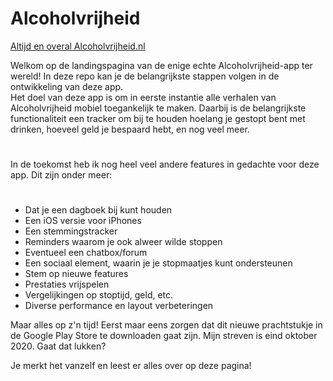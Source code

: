 # Alcoholvrijheid

[Altijd en overal Alcoholvrijheid.nl](https://www.alcoholvrijheid.nl)

Welkom op de landingspagina van de enige echte Alcoholvrijheid-app ter wereld! In deze repo kan je de belangrijkste stappen volgen in de ontwikkeling van deze app.  
Het doel van deze app is om in eerste instantie alle verhalen van Alcoholvrijheid mobiel toegankelijk te maken. Daarbij is de belangrijkste functionaliteit een tracker om bij te houden hoelang je gestopt bent met drinken, hoeveel geld je bespaard hebt, en nog veel meer.  
#  
In de toekomst heb ik nog heel veel andere features in gedachte voor deze app. Dit zijn onder meer:
#  
- Dat je een dagboek bij kunt houden
- Een iOS versie voor iPhones
- Een stemmingstracker
- Reminders waarom je ook alweer wilde stoppen
- Eventueel een chatbox/forum
- Een sociaal element, waarin je je stopmaatjes kunt ondersteunen
- Stem op nieuwe features
- Prestaties vrijspelen
- Vergelijkingen op stoptijd, geld, etc.
- Diverse performance en layout verbeteringen

Maar alles op z'n tijd! Eerst maar eens zorgen dat dit nieuwe prachtstukje in de Google Play Store te downloaden gaat zijn. Mijn streven is eind oktober 2020. Gaat dat lukken?  

Je merkt het vanzelf en leest er alles over op deze pagina!
